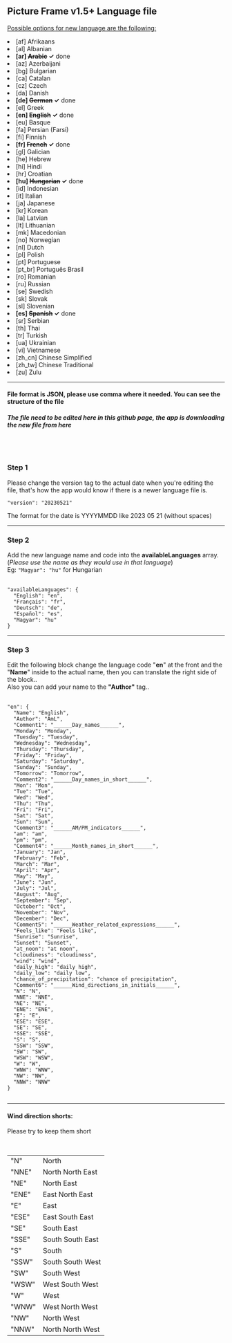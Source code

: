 <h2>Picture Frame v1.5+ Language file</h2>

<u>Possible options for new language are the following:</u>
<li>[af] Afrikaans</li>
<li>[al] Albanian</li>
<li><b>[ar] <s>Arabic</s> ✓</b> done</li>
<li>[az] Azerbaijani</li>
<li>[bg] Bulgarian</li>
<li>[ca] Catalan</li>
<li>[cz] Czech</li>
<li>[da] Danish</li>
<li><b>[de] <s>German</s> ✓</b> done</li>
<li>[el] Greek</li>
<li><b>[en] <s>English</s> ✓</b> done</li>
<li>[eu] Basque</li>
<li>[fa] Persian (Farsi)</li>
<li>[fi] Finnish</li>
<li><b>[fr] <s>French</s> ✓</b> done</li>
<li>[gl] Galician</li>
<li>[he] Hebrew</li>
<li>[hi] Hindi</li>
<li>[hr] Croatian</li>
<li><b>[hu] <s>Hungarian</s> ✓</b> done</li>
<li>[id] Indonesian</li>
<li>[it] Italian</li>
<li>[ja] Japanese</li>
<li>[kr] Korean</li>
<li>[la] Latvian</li>
<li>[lt] Lithuanian</li>
<li>[mk] Macedonian</li>
<li>[no] Norwegian</li>
<li>[nl] Dutch</li>
<li>[pl] Polish</li>
<li>[pt] Portuguese</li>
<li>[pt_br] Português Brasil</li>
<li>[ro] Romanian</li>
<li>[ru] Russian</li>
<li>[se] Swedish</li>
<li>[sk] Slovak</li>
<li>[sl] Slovenian</li>
<li><b>[es] <s>Spanish</s> ✓</b> done</li>
<li>[sr] Serbian</li>
<li>[th] Thai</li>
<li>[tr] Turkish</li>
<li>[ua] Ukrainian</li>
<li>[vi] Vietnamese</li>
<li>[zh_cn] Chinese Simplified</li>
<li>[zh_tw] Chinese Traditional</li>
<li>[zu] Zulu</li>

<hr />

<h4>File format is <b>JSON</b>, please use comma where it needed. You can see the structure of the file</h4>
<h5>The file need to be edited here in this github page, the app is downloading the new file from here</h5>
<br />
<br />
<h3>Step 1</h3>
Please change the version tag to the actual date when you're editing the file, that's how the app would know if there is a newer language file is.

<pre><code>"version": "20230521"</code></pre>

The format for the date is YYYYMMDD like 2023 05 21 (without spaces)

<hr />
<h3>Step 2</h3>
Add the new language name and code into the <b>availableLanguages</b> array. (<i>Please use the name as they would use in that language</i>)
<br />
Eg: <code>"Magyar": "hu"</code> for Hungarian<br /><br />

<pre><code>"availableLanguages": {
  "English": "en",
  "Français": "fr",
  "Deutsch": "de",
  "Español": "es",
  "Magyar": "hu"
}</code></pre>

<hr />

 <h3>Step 3</h3>
 Edit the following block change the language code "<b>en</b>" at the front and the "<b>Name</b>" inside to the actual name, then you can translate the right side of the block..<br />
 Also you can add your name to the <b>"Author"</b> tag..
 <br /><br />
 
 <pre><code>"en": {
  "Name": "English",
  "Author": "AmL",
  "Comment1": "______Day_names______",
  "Monday": "Monday",
  "Tuesday": "Tuesday",
  "Wednesday": "Wednesday",
  "Thursday": "Thursday",
  "Friday": "Friday",
  "Saturday": "Saturday",
  "Sunday": "Sunday",
  "Tomorrow": "Tomorrow",
  "Comment2": "______Day_names_in_short______",
  "Mon": "Mon",
  "Tue": "Tue",
  "Wed": "Wed",
  "Thu": "Thu",
  "Fri": "Fri",
  "Sat": "Sat",
  "Sun": "Sun",
  "Comment3": "______AM/PM_indicators______",
  "am": "am",
  "pm": "pm",
  "Comment4": "______Month_names_in_short______",
  "January": "Jan",
  "February": "Feb",
  "March": "Mar",
  "April": "Apr",
  "May": "May",
  "June": "Jun",
  "July": "Jul",
  "August": "Aug",
  "September": "Sep",
  "October": "Oct",
  "November": "Nov",
  "December": "Dec",
  "Comment5": "______Weather_related_expressions______",
  "Feels_like": "Feels like",
  "Sunrise": "Sunrise",
  "Sunset": "Sunset",
  "at_noon": "at noon",
  "cloudiness": "cloudiness",
  "wind": "wind",
  "daily_high": "daily high",
  "daily_low": "daily low",
  "chance_of_precipitation": "chance of precipitation",			
  "Comment6": "______Wind_directions_in_initials______",
  "N": "N",
  "NNE": "NNE",
  "NE": "NE",
  "ENE": "ENE",
  "E": "E",
  "ESE": "ESE",
  "SE": "SE",
  "SSE": "SSE",
  "S": "S",
  "SSW": "SSW",
  "SW": "SW",
  "WSW": "WSW",
  "W": "W",
  "WNW": "WNW",
  "NW": "NW",
  "NNW": "NNW"
}
 </code></pre>
 
 <hr />
 <h4>Wind direction shorts:</h4>
 <p>Please try to keep them short</p>
 <br />
<table>
<tr>
  <td>"N"   </td><td> North</td>
  </tr>
<tr>
  <td>"NNE" </td><td> North North East</td>
</tr>
<tr>
  <td>"NE"  </td><td> North East</td>
</tr>
<tr>
  <td>"ENE"  </td><td> East North East</td>
</tr>
<tr>
  <td>"E"   </td><td> East</td>
</tr>
<tr>
  <td>"ESE" </td><td> East South East</td>
</tr>
<tr>
  <td>"SE"  </td><td> South East</td>
</tr>
<tr>
  <td>"SSE" </td><td> South South East</td>
</tr>
<tr>
  <td>"S"   </td><td> South</td>
</tr>
<tr>
  <td>"SSW" </td><td> South South West</td>
</tr>
<tr>
  <td>"SW"  </td><td> South West</td>
</tr>
<tr>
  <td>"WSW" </td><td> West South West</td>
</tr>
<tr>
  <td>"W"   </td><td> West</td>
</tr>
<tr>
  <td>"WNW" </td><td> West North West</td>
</tr>
<tr>
  <td>"NW"  </td><td> North West</td>
</tr>
<tr>
  <td>"NNW" </td><td> North North West</td>
</tr>
</table>
